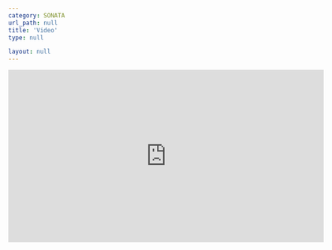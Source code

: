 ```yaml
---
category: SONATA
url_path: null
title: 'Video'
type: null

layout: null
---
```


<iframe width="640" height="350" src="https://www.youtube.com/embed/i_kkKqTwbBE" frameborder="0" allow="accelerometer; autoplay; encrypted-media; gyroscope; picture-in-picture" allowfullscreen></iframe>
